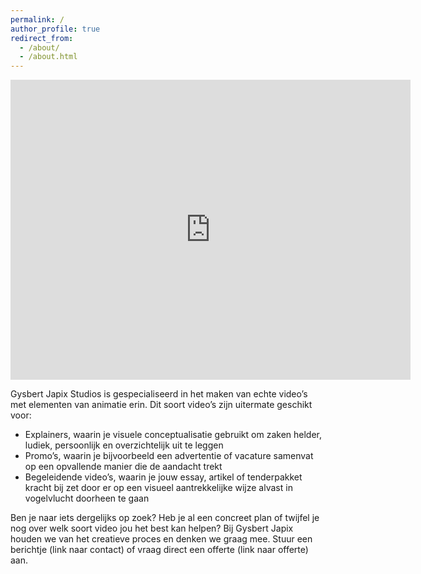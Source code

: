 ```yaml
---
permalink: /
author_profile: true
redirect_from: 
  - /about/
  - /about.html
---
```


<iframe
    width="640"
    height="480"
    src="https://www.youtube.com/embed/06heSIDZAp8"
    frameborder="0"
    allow="autoplay; encrypted-media"
    allowfullscreen
>
</iframe>

Gysbert Japix Studios is gespecialiseerd in het maken van echte video’s met elementen van animatie erin. Dit soort video’s zijn uitermate geschikt voor:
- Explainers, waarin je visuele conceptualisatie gebruikt om zaken helder, ludiek, persoonlijk en overzichtelijk uit te leggen
- Promo’s, waarin je bijvoorbeeld een advertentie of vacature samenvat op een opvallende manier die de aandacht trekt
- Begeleidende video’s, waarin je jouw essay, artikel of tenderpakket kracht bij zet door er op een visueel aantrekkelijke wijze alvast in vogelvlucht doorheen te gaan

Ben je naar iets dergelijks op zoek? Heb je al een concreet plan of twijfel je nog over welk soort video jou het best kan helpen? Bij Gysbert Japix houden we van het creatieve proces en denken we graag mee. Stuur een berichtje (link naar contact) of vraag direct een offerte (link naar offerte) aan.
